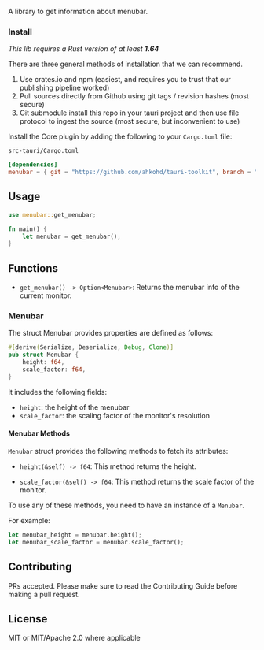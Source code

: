 A library to get information about menubar.

### Install
_This lib requires a Rust version of at least **1.64**_

There are three general methods of installation that we can recommend.

1. Use crates.io and npm (easiest, and requires you to trust that our publishing pipeline worked)
2. Pull sources directly from Github using git tags / revision hashes (most secure)
3. Git submodule install this repo in your tauri project and then use file protocol to ingest the source (most secure, but inconvenient to use)

Install the Core plugin by adding the following to your `Cargo.toml` file:

`src-tauri/Cargo.toml`
```toml
[dependencies]
menubar = { git = "https://github.com/ahkohd/tauri-toolkit", branch = "v2" }
```

## Usage
```rust
use menubar::get_menubar;

fn main() {
    let menubar = get_menubar();
}
```

## Functions

- `get_menubar() -> Option<Menubar>`:
  Returns the menubar info of the current monitor.


### Menubar
The struct Menubar provides properties are defined as follows:
```rust
#[derive(Serialize, Deserialize, Debug, Clone)]
pub struct Menubar {
    height: f64,
    scale_factor: f64,
}
```
It includes the following fields:
- `height`: the height of the menubar
- `scale_factor`: the scaling factor of the monitor's resolution

#### Menubar Methods

`Menubar` struct provides the following methods to fetch its attributes:

- `height(&self) -> f64`: This method returns the height.

- `scale_factor(&self) -> f64`: This method returns the scale factor of the monitor.


To use any of these methods, you need to have an instance of a `Menubar`.

For example: 
```rust
let menubar_height = menubar.height(); 
let menubar_scale_factor = menubar.scale_factor();
```

## Contributing

PRs accepted. Please make sure to read the Contributing Guide before making a pull request.

## License
MIT or MIT/Apache 2.0 where applicable
